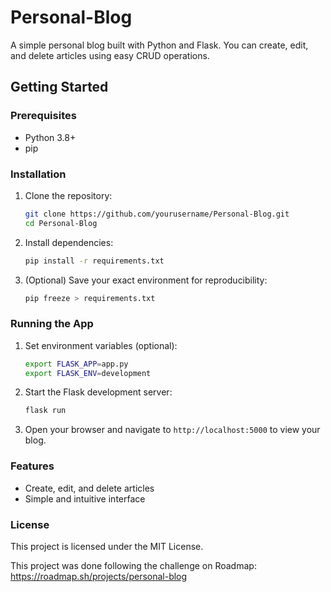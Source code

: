 # Personal-Blog
A simple personal blog built with Python and Flask. You can create, edit, and delete articles using easy CRUD operations.

## Getting Started

### Prerequisites
- Python 3.8+
- pip

### Installation

1. Clone the repository:
    ```bash
    git clone https://github.com/yourusername/Personal-Blog.git
    cd Personal-Blog
    ```

2. Install dependencies:
    ```bash
    pip install -r requirements.txt
    ```

3. (Optional) Save your exact environment for reproducibility:
    ```bash
    pip freeze > requirements.txt
    ```

### Running the App

1. Set environment variables (optional):
    ```bash
    export FLASK_APP=app.py
    export FLASK_ENV=development
    ```

2. Start the Flask development server:
    ```bash
    flask run
    ```

3. Open your browser and navigate to `http://localhost:5000` to view your blog.

### Features

- Create, edit, and delete articles
- Simple and intuitive interface

### License

This project is licensed under the MIT License.




This project was done following the challenge on Roadmap: https://roadmap.sh/projects/personal-blog
